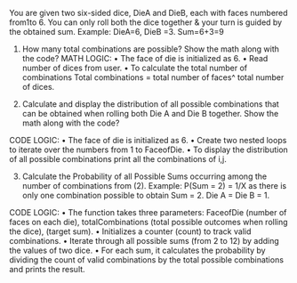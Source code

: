 You are given two six-sided dice, DieA and DieB, each with faces numbered from1to 6. You can only roll both the dice together & your turn is guided by the obtained sum.
 Example: DieA=6, DieB =3.  Sum=6+3=9

1.	How many total combinations are possible? Show the math along with the code?
MATH LOGIC:
•	The face of die is initialized as 6.
•	Read number of dices from user.
•	To calculate the total number of combinations Total combinations = total number of faces^ total number of dices.

2.	Calculate and display the distribution of all possible combinations that can be obtained when rolling both Die A and Die B together. Show the math along with the code?

CODE LOGIC:
•	The face of die is initialized as 6.
•	Create two nested loops to iterate over the numbers from 1 to FaceofDie.
•	To display the distribution of all possible combinations print all the combinations of i,j.

3.	Calculate the Probability of all Possible Sums occurring among the number of combinations from (2). Example: P(Sum = 2) = 1/X as there is only one combination possible to obtain Sum = 2. Die A = Die B = 1.

CODE LOGIC:
•	The function takes three parameters: FaceofDie (number of faces on each die), totalCombinations (total possible outcomes when rolling the dice), (target sum).
•	Initializes a counter (count) to track valid combinations.
•	Iterate through all possible sums (from 2 to 12) by adding the values of two dice.
•	For each sum, it calculates the probability by dividing the count of valid combinations by the total possible combinations and prints the result.
